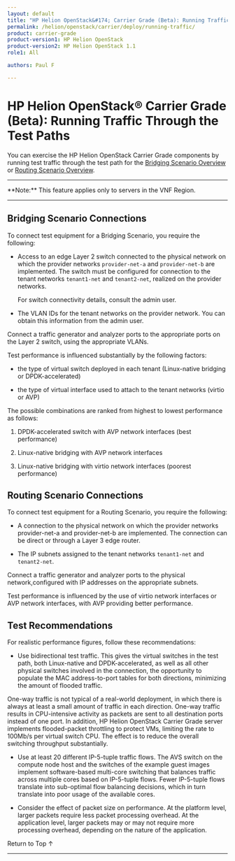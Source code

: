 ```yaml
---
layout: default
title: "HP Helion OpenStack&#174; Carrier Grade (Beta): Running Traffic Through the Test Paths"
permalink: /helion/openstack/carrier/deploy/running-traffic/
product: carrier-grade
product-version1: HP Helion OpenStack
product-version2: HP Helion OpenStack 1.1
role1: All

authors: Paul F

---
```

<!--UNDER REVISION-->

<script>

function PageRefresh {
onLoad="window.refresh"
}

PageRefresh();

</script>

<!-- <p style="font-size: small;"> <a href="/helion/openstack/1.1/3rd-party-license-agreements/">&#9664; PREV</a> | <a href="/helion/openstack/1.1/">&#9650; UP</a> | NEXT &#9654; </p> -->

# HP Helion OpenStack&#174; Carrier Grade (Beta): Running Traffic Through the Test Paths

You can exercise the HP Helion OpenStack Carrier Grade components by running test traffic through the test path for the [Bridging Scenario Overview](/helion/openstack/carrier/deploy/bridging/overview/) or [Routing Scenario Overview](/helion/openstack/carrier/deploy/routing/overview/).

<hr>
**Note:** This feature applies only to servers in the VNF Region.
<hr>

## Bridging Scenario Connections

To connect test equipment for a Bridging Scenario, you require the following:

* Access to an edge Layer 2 switch connected to the physical network on which the provider networks `provider-net-a` and `provider-net-b` are implemented. The switch must be configured for connection to the tenant networks `tenant1-net` and `tenant2-net`, realized on the provider networks.

	For switch connectivity details, consult the admin user.

* The VLAN IDs for the tenant networks on the provider network. You can obtain this information from the admin user. 

Connect a traffic generator and analyzer ports to the appropriate ports on the Layer 2 switch, using the appropriate VLANs.

Test performance is influenced substantially by the following factors:

* the type of virtual switch deployed in each tenant (Linux-native bridging or DPDK-accelerated)

* the type of virtual interface used to attach to the tenant networks (virtio or AVP)

The possible combinations are ranked from highest to lowest performance as follows:

1. DPDK-accelerated switch with AVP network interfaces (best performance)

2. Linux-native bridging with AVP network interfaces

3. Linux-native bridging with virtio network interfaces (poorest performance)

## Routing Scenario Connections

To connect test equipment for a Routing Scenario, you require the following:

* A connection to the physical network on which the provider networks provider-net-a and provider-net-b are implemented. The connection can be direct or through a Layer 3 edge router.

* The IP subnets assigned to the tenant networks `tenant1-net` and `tenant2-net`.

Connect a traffic generator and analyzer ports to the physical network,configured with IP addresses on the appropriate subnets.

Test performance is influenced by the use of virtio network interfaces or AVP network interfaces, with AVP providing better performance.

## Test Recommendations

For realistic performance figures, follow these recommendations:

* Use bidirectional test traffic. This gives the virtual switches in the test path, both Linux-native and DPDK-accelerated, as well as all other physical switches involved in the connection, the opportunity to populate the MAC address-to-port tables for both directions, minimizing the amount of flooded traffic.

One-way traffic is not typical of a real-world deployment, in which
there is always at least a small amount of traffic in each direction. One-way traffic results in CPU-intensive activity as packets are sent to all destination ports instead of one port. In addition, HP Helion OpenStack Carrier Grade server implements flooded-packet throttling to protect VMs, limiting the rate to 100Mb/s per virtual switch CPU. The effect is to reduce the overall
switching throughput substantially.

* Use at least 20 different IP-5-tuple traffic flows. The AVS switch on the compute node host and the switches of the example guest images implement software-based multi-core switching that balances traffic across multiple cores based on IP-5-tuple flows. Fewer IP-5-tuple flows translate into sub-optimal flow balancing decisions, which in turn translate into poor usage of the available cores.

* Consider the effect of packet size on performance. At the platform level, larger packets require less packet processing overhead. At the application level, larger packets may or may not require more processing overhead, depending on the nature of the application.



<a href="#top" style="padding:14px 0px 14px 0px; text-decoration: none;"> Return to Top &#8593; </a>
 
----